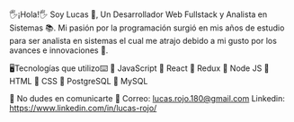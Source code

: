 🖐¡Hola!🖐 Soy Lucas 👦, Un Desarrollador Web Fullstack y Analista en Sistemas 📚. Mi pasión por la programación surgió en mis años de estudio para ser analista en sistemas el cual me atrajo debido a mi gusto por los avances e innovaciones 🤖.

🖥Tecnologías que utilizo⌨
🌌 JavaScript 🌌 React 🌌 Redux 
🌌 Node JS 🌌 HTML 🌌 CSS
🌌 PostgreSQL 🌌 MySQL

📩 No dudes en comunicarte 📩
Correo: lucas.rojo.180@gmail.com
Linkedin: https://www.linkedin.com/in/lucas-rojo/
